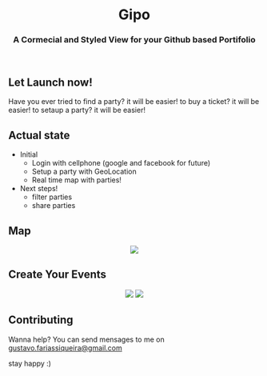 <h1 align="center">
  Gipo
</h3>

<h3 align="center">
  A Cormecial and Styled View for your Github based Portifolio
</h3>

<br>

## Let Launch now!

Have you ever tried to find a party? it will be easier!
                    to buy a ticket? it will be easier!
                    to setaup a party? it will be easier!
                    
## Actual state

* Initial
  * Login with cellphone (google and facebook for future)
  * Setup a party with GeoLocation
  * Real time map with parties!
* Next steps!
  * filter parties
  * share parties
  
## Map

<p align="center">
  <img src="(https://github.com/GustavoFarias2/ReadMeImages/blob/master/outdoors/Map.png" />
</p>

## Create Your Events

<p align="center">
  <img src="(https://github.com/GustavoFarias2/ReadMeImages/blob/master/outdoors/Create.png" />
   <img src="(https://github.com/GustavoFarias2/ReadMeImages/blob/master/outdoors/PickLocation.png" />
</p>

## Contributing

Wanna help? You can send mensages to me on gustavo.fariassiqueira@gmail.com

stay happy :)

